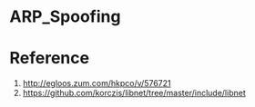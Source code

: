 # ARP_Spoofing

# Reference
1. http://egloos.zum.com/hkpco/v/576721
2. https://github.com/korczis/libnet/tree/master/include/libnet
